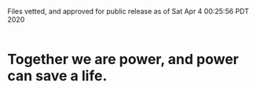 Files vetted, and approved for public release as of Sat Apr  4 00:25:56 PDT 2020<br><br><h1>Together we are power, and power can save a life.</h1>
